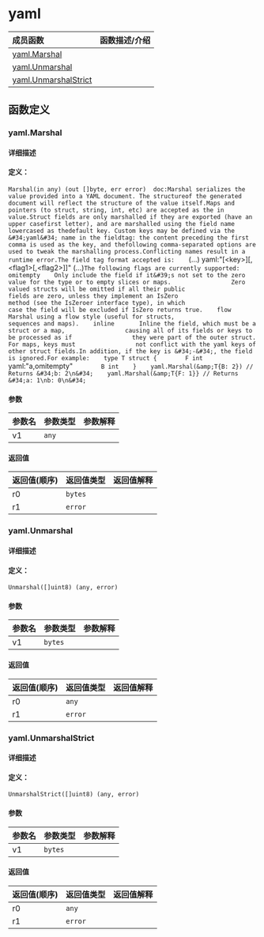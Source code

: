# yaml


|成员函数|函数描述/介绍|
|:------|:--------|
 | [yaml.Marshal](#yamlmarshal) |  |
 | [yaml.Unmarshal](#yamlunmarshal) |  |
 | [yaml.UnmarshalStrict](#yamlunmarshalstrict) |  |




 



## 函数定义

### yaml.Marshal



#### 详细描述



#### 定义：

`Marshal(in any) (out []byte, err error)  doc:Marshal serializes the value provided into a YAML document. The structureof the generated document will reflect the structure of the value itself.Maps and pointers (to struct, string, int, etc) are accepted as the in value.Struct fields are only marshalled if they are exported (have an upper casefirst letter), and are marshalled using the field name lowercased as thedefault key. Custom keys may be defined via the &#34;yaml&#34; name in the fieldtag: the content preceding the first comma is used as the key, and thefollowing comma-separated options are used to tweak the marshalling process.Conflicting names result in a runtime error.The field tag format accepted is:    `(...) yaml:&#34;[&lt;key&gt;][,&lt;flag1&gt;[,&lt;flag2&gt;]]&#34; (...)`The following flags are currently supported:    omitempty    Only include the field if it&#39;s not set to the zero                 value for the type or to empty slices or maps.                 Zero valued structs will be omitted if all their public                 fields are zero, unless they implement an IsZero                 method (see the IsZeroer interface type), in which                 case the field will be excluded if IsZero returns true.    flow         Marshal using a flow style (useful for structs,                 sequences and maps).    inline       Inline the field, which must be a struct or a map,                 causing all of its fields or keys to be processed as if                 they were part of the outer struct. For maps, keys must                 not conflict with the yaml keys of other struct fields.In addition, if the key is &#34;-&#34;, the field is ignored.For example:    type T struct {        F int `yaml:&#34;a,omitempty&#34;`        B int    }    yaml.Marshal(&amp;T{B: 2}) // Returns &#34;b: 2\n&#34;    yaml.Marshal(&amp;T{F: 1}} // Returns &#34;a: 1\nb: 0\n&#34;`


#### 参数

|参数名|参数类型|参数解释|
|:-----------|:---------- |:-----------|
| v1 | `any` |   |





#### 返回值

|返回值(顺序)|返回值类型|返回值解释|
|:-----------|:---------- |:-----------|
| r0 | `bytes` |   |
| r1 | `error` |   |


 
### yaml.Unmarshal



#### 详细描述



#### 定义：

`Unmarshal([]uint8) (any, error)`


#### 参数

|参数名|参数类型|参数解释|
|:-----------|:---------- |:-----------|
| v1 | `bytes` |   |





#### 返回值

|返回值(顺序)|返回值类型|返回值解释|
|:-----------|:---------- |:-----------|
| r0 | `any` |   |
| r1 | `error` |   |


 
### yaml.UnmarshalStrict



#### 详细描述



#### 定义：

`UnmarshalStrict([]uint8) (any, error)`


#### 参数

|参数名|参数类型|参数解释|
|:-----------|:---------- |:-----------|
| v1 | `bytes` |   |





#### 返回值

|返回值(顺序)|返回值类型|返回值解释|
|:-----------|:---------- |:-----------|
| r0 | `any` |   |
| r1 | `error` |   |


 


